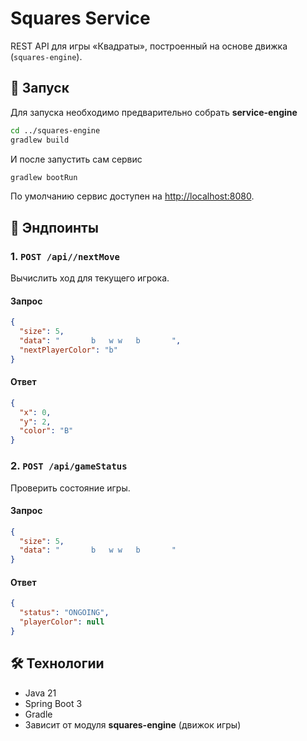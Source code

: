 # Squares Service

REST API для игры «Квадраты», построенный на основе движка (`squares-engine`).

## 🚀 Запуск

Для запуска необходимо предварительно собрать **service-engine**

```bash
cd ../squares-engine
gradlew build
```

И после запустить сам сервис

```bash
gradlew bootRun
```

По умолчанию сервис доступен на [http://localhost:8080](http://localhost:8080).

## 📡 Эндпоинты

### 1. `POST /api//nextMove`

Вычислить ход для текущего игрока.

#### Запрос

```json
{
  "size": 5,
  "data": "       b   w w   b       ",
  "nextPlayerColor": "b"
}
```

#### Ответ

```json
{
  "x": 0,
  "y": 2,
  "color": "B"
}
```

### 2. `POST /api/gameStatus`

Проверить состояние игры.

#### Запрос

```json
{
  "size": 5,
  "data": "       b   w w   b       "
}
```

#### Ответ

```json
{
  "status": "ONGOING",
  "playerColor": null
}
```

## 🛠️ Технологии

* Java 21
* Spring Boot 3
* Gradle
* Зависит от модуля **squares-engine** (движок игры)
